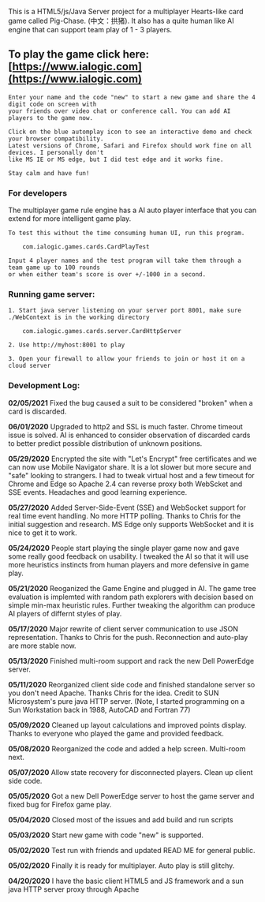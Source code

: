 This is a HTML5/js/Java Server project for a multiplayer Hearts-like card game called Pig-Chase. (中文：拱猪). It also has a quite human like AI engine that can support team play of 1 - 3 players.

## To play the game click here: [https://www.ialogic.com](https://www.ialogic.com)

	Enter your name and the code "new" to start a new game and share the 4 digit code on screen with 
	your friends over video chat or conference call. You can add AI players to the game now.
	
	Click on the blue automplay icon to see an interactive demo and check your browser compatibility. 
	Latest versions of Chrome, Safari and Firefox should work fine on all devices. I personally don't 
	like MS IE or MS edge, but I did test edge and it works fine.
	
	Stay calm and have fun!

### For developers

The multiplayer game rule engine has a AI auto player interface that you can extend for more intelligent game play. 

	To test this without the time consuming human UI, run this program.

		com.ialogic.games.cards.CardPlayTest

	Input 4 player names and the test program will take them through a team game up to 100 rounds 
	or when either team's score is over +/-1000 in a second.

### Running game server:

	1. Start java server listening on your server port 8001, make sure ./WebContext is in the working directory
	
		com.ialogic.games.cards.server.CardHttpServer
	
	2. Use http://myhost:8001 to play
	
	3. Open your firewall to allow your friends to join or host it on a cloud server


### Development Log:

**02/05/2021**  Fixed the bug caused a suit to be considered "broken" when a card is discarded.
		
**06/01/2020**  Upgraded to http2 and SSL is much faster. Chrome timeout issue is solved. AI is enhanced
                to consider observation of discarded cards to better predict possible distribution
		of unknown positions.

**05/29/2020**	Encrypted the site with "Let's Encrypt" free certificates and we can now use Mobile
		Navigator share. It is a lot slower but more secure and "safe" looking to strangers.
		I had to tweak virtual host and a few timeout for Chrome and Edge so Apache 2.4 can
		reverse proxy both WebScket and SSE events. Headaches and good learning experience.

**05/27/2020**	Added Server-Side-Event (SSE) and WebSocket support for real time event handling.
		No more HTTP polling. Thanks to Chris for the initial suggestion and research.
		MS Edge only supports WebSocket and it is nice to get it to work.

**05/24/2020**	People start playing the single player game now and gave some really good feedback on 
		usability. I tweaked the AI so that it will use more heuristics instincts from human 
		players and more defensive in game play.

**05/21/2020**      Reoganized the Game Engine and plugged in AI. The game tree evaluation is implemted
                with random path explorers with decision based on simple min-max heuristic rules. 
		Further tweaking the algorithm can produce AI players of differnt styles of play.

**05/17/2020**	Major rewrite of client server communication to use JSON representation. Thanks 
		to Chris for the push. Reconnection and auto-play are more stable now.

**05/13/2020**	Finished multi-room support and rack the new Dell PowerEdge server.

**05/11/2020**	Reorganized client side code and finished standalone server so you don't need Apache. 
		Thanks Chris for the idea. Credit to SUN Microsystem's pure java HTTP server.
		(Note, I started programming on a Sun Workstation back in 1988, AutoCAD and Fortran 77)

**05/09/2020**	Cleaned up layout calculations and improved points display. Thanks to everyone who played
		the game and provided feedback.

**05/08/2020**	Reorganized the code and added a help screen. Multi-room next.

**05/07/2020**      Allow state recovery for disconnected players. Clean up client side code.

**05/05/2020**	Got a new Dell PowerEdge server to host the game server and fixed bug for Firefox game play.

**05/04/2020**	Closed most of the issues and add build and run scripts

**05/03/2020**	Start new game with code "new" is supported.

**05/02/2020**      Test run with friends and updated READ ME for general public.

**05/02/2020**      Finally it is ready for multiplayer. Auto play is still glitchy.

**04/20/2020**	I have the basic client HTML5 and JS framework and a sun java HTTP server proxy through Apache
